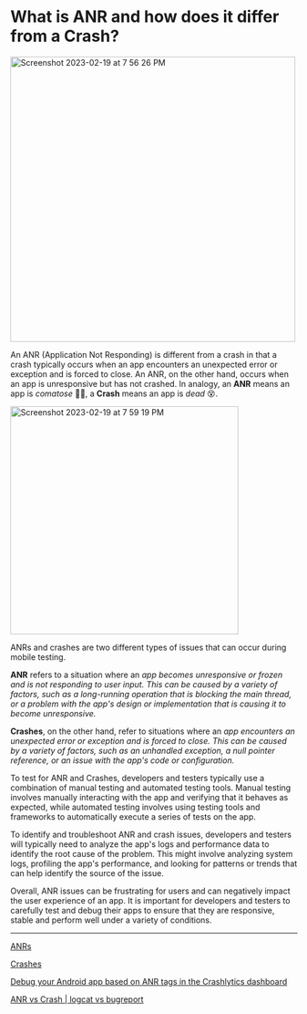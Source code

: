 # What is ANR and how does it differ from a Crash?

<img height="500" alt="Screenshot 2023-02-19 at 7 56 26 PM" src="https://user-images.githubusercontent.com/70295997/220005982-4c7701bb-0cd6-4180-820e-7767718b835e.png">


An ANR (Application Not Responding) is different from a crash in that a crash typically occurs when an app encounters an unexpected error or exception and is forced to close. An ANR, on the other hand, occurs when an app is unresponsive but has not crashed. In analogy, an __ANR__ means an app is _comatose_ 😵‍💫, a __Crash__ means an app is _dead_ 😵.

<img height=400 alt="Screenshot 2023-02-19 at 7 59 19 PM" src="https://user-images.githubusercontent.com/70295997/220006293-7a884d1a-4c94-48b3-826c-a5952bf86407.png">


ANRs and crashes are two different types of issues that can occur during mobile testing.

__ANR__ refers to a situation where an _app becomes unresponsive or frozen and is not responding to user input. This can be caused by a variety of factors, such as a long-running operation that is blocking the main thread, or a problem with the app's design or implementation that is causing it to become unresponsive._

__Crashes__, on the other hand, refer to situations where an _app encounters an unexpected error or exception and is forced to close. This can be caused by a variety of factors, such as an unhandled exception, a null pointer reference, or an issue with the app's code or configuration._

To test for ANR and Crashes, developers and testers typically use a combination of manual testing and automated testing tools. Manual testing involves manually interacting with the app and verifying that it behaves as expected, while automated testing involves using testing tools and frameworks to automatically execute a series of tests on the app.

To identify and troubleshoot ANR and crash issues, developers and testers will typically need to analyze the app's logs and performance data to identify the root cause of the problem. This might involve analyzing system logs, profiling the app's performance, and looking for patterns or trends that can help identify the source of the issue.

Overall, ANR issues can be frustrating for users and can negatively impact the user experience of an app. It is important for developers and testers to carefully test and debug their apps to ensure that they are responsive, stable and perform well under a variety of conditions.

----

[ANRs](https://developer.android.com/topic/performance/vitals/anr)

[Crashes](https://developer.android.com/topic/performance/vitals/crash)

[Debug your Android app based on ANR tags in the Crashlytics dashboard](https://firebase.google.com/docs/crashlytics/debug-anr-errors)

[ANR vs Crash | logcat vs bugreport](https://github.com/lana-20/android-crash-anr-logcat-bugreport)
